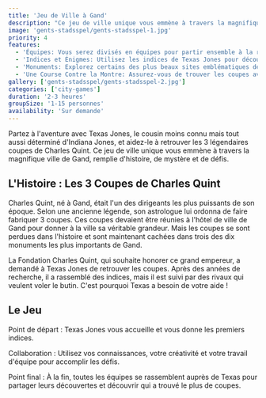 ```yaml
---
title: 'Jeu de Ville à Gand'
description: "Ce jeu de ville unique vous emmène à travers la magnifique ville de Gand, remplie d'histoire, de mystère et de défis."
image: 'gents-stadsspel/gents-stadsspel-1.jpg'
priority: 4
features:
  - 'Équipes: Vous serez divisés en équipes pour partir ensemble à la recherche des coupes.'
  - 'Indices et Énigmes: Utilisez les indices de Texas Jones pour découvrir lesquels des dix monuments cachent les trois coupes.'
  - 'Monuments: Explorez certains des plus beaux sites emblématiques de Gand tout en cherchant des réponses et en résolvant des énigmes.'
  - 'Une Course Contre la Montre: Assurez-vous de trouver les coupes avant que les rivaux ne frappent.'
gallery: ['gents-stadsspel/gents-stadsspel-2.jpg']
categories: ['city-games']
duration: '2-3 heures'
groupSize: '1-15 personnes'
availability: 'Sur demande'
---
```


Partez à l'aventure avec Texas Jones, le cousin moins connu mais tout aussi déterminé d'Indiana Jones, et aidez-le à retrouver les 3 légendaires coupes de Charles Quint. Ce jeu de ville unique vous emmène à travers la magnifique ville de Gand, remplie d'histoire, de mystère et de défis.

## L'Histoire : Les 3 Coupes de Charles Quint

Charles Quint, né à Gand, était l'un des dirigeants les plus puissants de son époque. Selon une ancienne légende, son astrologue lui ordonna de faire fabriquer 3 coupes. Ces coupes devaient être réunies à l'hôtel de ville de Gand pour donner à la ville sa véritable grandeur. Mais les coupes se sont perdues dans l'histoire et sont maintenant cachées dans trois des dix monuments les plus importants de Gand.

La Fondation Charles Quint, qui souhaite honorer ce grand empereur, a demandé à Texas Jones de retrouver les coupes. Après des années de recherche, il a rassemblé des indices, mais il est suivi par des rivaux qui veulent voler le butin. C'est pourquoi Texas a besoin de votre aide !

## Le Jeu

Point de départ : Texas Jones vous accueille et vous donne les premiers indices.

Collaboration : Utilisez vos connaissances, votre créativité et votre travail d'équipe pour accomplir les défis.

Point final : À la fin, toutes les équipes se rassemblent auprès de Texas pour partager leurs découvertes et découvrir qui a trouvé le plus de coupes.
